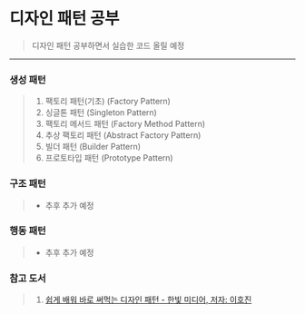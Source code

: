 # 디자인 패턴 공부
> 디자인 패턴 공부하면서 실습한 코드 올릴 예정
---

### 생성 패턴
> 1. 팩토리 패턴(기초) (Factory Pattern)
> 2. 싱글톤 패턴 (Singleton Pattern)
> 3. 팩토리 메서드 패턴 (Factory Method Pattern)
> 4. 추상 팩토리 패턴 (Abstract Factory Pattern)
> 5. 빌더 패턴 (Builder Pattern)
> 6. 프로토타입 패턴 (Prototype Pattern)
### 구조 패턴
> - 추후 추가 예정

### 행동 패턴
> - 추후 추가 예정

### 참고 도서
> 1. [쉽게 배워 바로 써먹는 디자인 패턴 - 한빛 미디어, 저자: 이호진](https://m.hanbit.co.kr/store/books/book_view.html?p_code=B9696096335)
